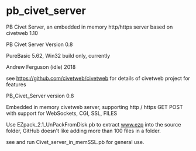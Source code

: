 # pb_civet_server
PB Civet Server, an embedded in memory http/https server based on civetweb 1.10

PB Civet Server Version 0.8 

PureBasic 5.62, Win32 build only, currently

Andrew Ferguson (idle) 2018  

see https://github.com/civetweb/civetweb for details of civetweb project for features

PB_Civet_Server version 0.8

Embedded in memory civetweb server, supporting http / https GET POST with support for WebSockets, CGI, SSL, FILES

Use EZpack_2.1_UnPackFromDisk.pb to extract www.ezp into the source folder, GitHub doesn't like adding more than 100 files
in a folder. 

see and run Civet_server_in_memSSL.pb for general use.  


















